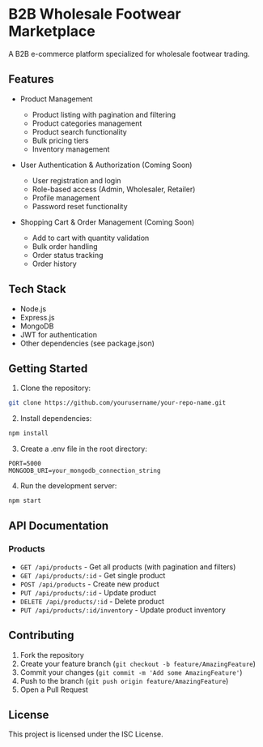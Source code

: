 # B2B Wholesale Footwear Marketplace

A B2B e-commerce platform specialized for wholesale footwear trading.

## Features

- Product Management
  - Product listing with pagination and filtering
  - Product categories management
  - Product search functionality
  - Bulk pricing tiers
  - Inventory management

- User Authentication & Authorization (Coming Soon)
  - User registration and login
  - Role-based access (Admin, Wholesaler, Retailer)
  - Profile management
  - Password reset functionality

- Shopping Cart & Order Management (Coming Soon)
  - Add to cart with quantity validation
  - Bulk order handling
  - Order status tracking
  - Order history

## Tech Stack

- Node.js
- Express.js
- MongoDB
- JWT for authentication
- Other dependencies (see package.json)

## Getting Started

1. Clone the repository:
```bash
git clone https://github.com/yourusername/your-repo-name.git
```

2. Install dependencies:
```bash
npm install
```

3. Create a .env file in the root directory:
```env
PORT=5000
MONGODB_URI=your_mongodb_connection_string
```

4. Run the development server:
```bash
npm start
```

## API Documentation

### Products

- `GET /api/products` - Get all products (with pagination and filters)
- `GET /api/products/:id` - Get single product
- `POST /api/products` - Create new product
- `PUT /api/products/:id` - Update product
- `DELETE /api/products/:id` - Delete product
- `PUT /api/products/:id/inventory` - Update product inventory

## Contributing

1. Fork the repository
2. Create your feature branch (`git checkout -b feature/AmazingFeature`)
3. Commit your changes (`git commit -m 'Add some AmazingFeature'`)
4. Push to the branch (`git push origin feature/AmazingFeature`)
5. Open a Pull Request

## License

This project is licensed under the ISC License.